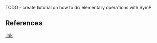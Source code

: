 
TODO - create tutorial on how to do elementary operations with SymP


## References

[link](https://wordsandbuttons.online/sympy_makes_math_fun_again.html)
